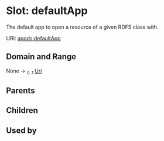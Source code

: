 
# Slot: defaultApp

The default app to open a resource of a given RDFS class with.

URI: [apods:defaultApp](https://activitypods.org/ns/core#defaultApp)


## Domain and Range

None &#8594;  <sub>0..1</sub> [Uri](types/Uri.md)

## Parents


## Children


## Used by

